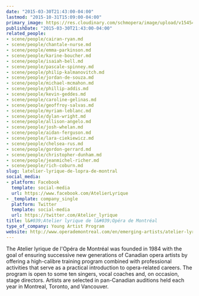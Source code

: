 ```yaml
---
date: "2015-03-30T21:43:00-04:00"
lastmod: "2015-10-31T15:09:00-04:00"
primary_image: https://res.cloudinary.com/schmopera/image/upload/v1545409169/media/webhook-uploads/1446318594753/Logo---Atelier.jpg.jpg
publishDate: "2015-03-30T21:43:00-04:00"
related_people:
- scene/people/cairan-ryan.md
- scene/people/chantale-nurse.md
- scene/people/emma-parkinson.md
- scene/people/karine-boucher.md
- scene/people/isaiah-bell.md
- scene/people/pascale-spinney.md
- scene/people/philip-kalmanovitch.md
- scene/people/jordan-de-souza.md
- scene/people/michael-mcmahon.md
- scene/people/phillip-addis.md
- scene/people/kevin-geddes.md
- scene/people/caroline-gelinas.md
- scene/people/geoffroy-salvas.md
- scene/people/myriam-leblanc.md
- scene/people/dylan-wright.md
- scene/people/allison-angelo.md
- scene/people/josh-whelan.md
- scene/people/aidan-ferguson.md
- scene/people/lara-ciekiewicz.md
- scene/people/chelsea-rus.md
- scene/people/gordon-gerrard.md
- scene/people/christopher-dunham.md
- scene/people/jeanmichel-richer.md
- scene/people/rich-coburn.md
slug: latelier-lyrique-de-lopra-de-montral
social_media:
- platform: Facebook
  template: social-media
  url: https://www.facebook.com/AtelierLyrique
- _template: company_single
  platform: Twitter
  template: social-media
  url: https://twitter.com/Atelier_lyrique
title: l&#039;Atelier lyrique de l&#039;Opéra de Montréal
type_of_company: Young Artist Program
website: http://www.operademontreal.com/en/emerging-artists/atelier-lyrique
---
```


<p>
	The Atelier lyrique de l'Opéra de Montréal was founded in 1984 with the goal of ensuring successive new generations of Canadian opera artists by offering a high-calibre training program combined with professional activities that serve as a practical introduction to opera-related careers. The program is open to some ten singers, vocal coaches and, on occasion, stage directors. Artists are selected in pan-Canadian auditions held each year in Montreal, Toronto, and Vancouver.
</p>

